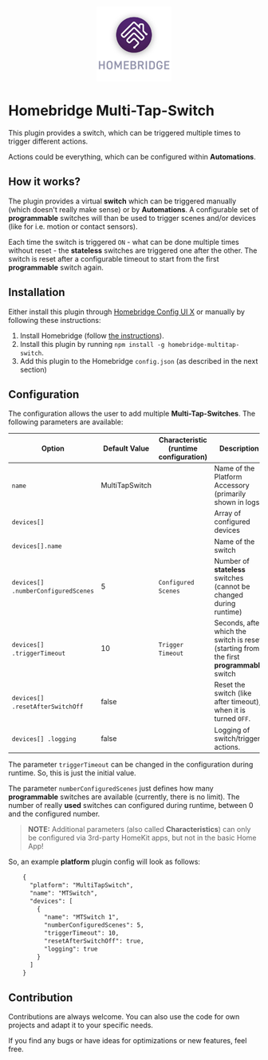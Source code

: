<p align="center">
<img src="https://github.com/homebridge/branding/raw/master/logos/homebridge-wordmark-logo-vertical.png" width="150" alt="Homebridge">
</p>

# Homebridge Multi-Tap-Switch

This plugin provides a switch, which can be triggered multiple times to trigger different actions.

Actions could be everything, which can be configured within **Automations**.

## How it works?

The plugin provides a virtual **switch** which can be triggered manually (which doesn't really make sense) or
by **Automations**. A configurable set of **programmable** switches will than be used to
trigger scenes and/or devices (like for i.e. motion or contact sensors).

Each time the switch is triggered ```ON``` - what can be done multiple times without reset - the **stateless** switches
are triggered one after the other.
The switch is reset after a configurable timeout to start from the first **programmable** switch again. 

## Installation

Either install this plugin through [Homebridge Config UI X](https://github.com/oznu/homebridge-config-ui-x)
or manually by following these instructions:

1. Install Homebridge (follow [the instructions](https://github.com/homebridge/homebridge/wiki)).
2. Install this plugin by running `npm install -g homebridge-multitap-switch`.
3. Add this plugin to the Homebridge `config.json` (as described in the next section)

## Configuration

The configuration allows the user to add multiple **Multi-Tap-Switches**. The following parameters are available:

| Option                              | Default Value  | Characteristic (runtime configuration) | Description                                                                               |
|-------------------------------------|----------------|----------------------------------------|-------------------------------------------------------------------------------------------|
| `name`                              | MultiTapSwitch |                                        | Name of the Platform Accessory (primarily shown in logs)                                  |
| `devices[]`                         |                |                                        | Array of configured devices                                                               |
| `devices[].name`                    |                |                                        | Name of the switch                                                                        |
| `devices[] .numberConfiguredScenes` | 5              | `Configured Scenes`                    | Number of **stateless** switches (cannot be changed during runtime)                       |
| `devices[] .triggerTimeout`         | 10             | `Trigger Timeout`                      | Seconds, after which the switch is reset (starting from the first **programmable** switch |
| `devices[] .resetAfterSwitchOff`    | false          |                                        | Reset the switch (like after timeout), when it is turned ```OFF```.                       |
| `devices[] .logging`                | false          |                                        | Logging of switch/trigger actions.                                                        |

The parameter ```triggerTimeout``` can be changed in the configuration during runtime. So, this is just the initial value.

The parameter ```numberConfiguredScenes``` just defines how many **programmable** switches are available (currently, there is no limit). The number of
really **used** switches can configured during runtime, between 0 and the configured number.

> **NOTE:** Additional parameters (also called **Characteristics**) can only be configured via 3rd-party HomeKit apps, but not in the basic Home App!

So, an example **platform** plugin config will look as follows:

````
    {
      "platform": "MultiTapSwitch",
      "name": "MTSwitch",
      "devices": [
        {
          "name": "MTSwitch 1",
          "numberConfiguredScenes": 5,
          "triggerTimeout": 10,
          "resetAfterSwitchOff": true,
          "logging": true
        }
      ]
    }
````

## Contribution

Contributions are always welcome. You can also use the code for own projects and adapt it to your specific needs.

If you find any bugs or have ideas for optimizations or new features, feel free.
